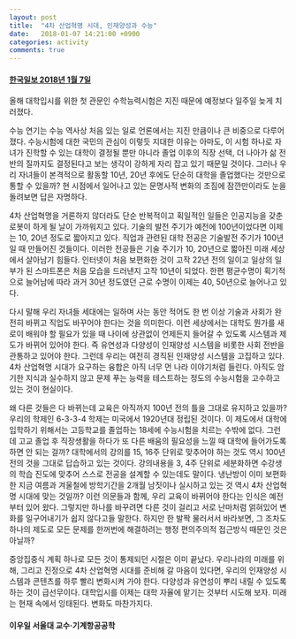 ```yaml
---
layout: post
title:  "4차 산업혁명 시대, 인재양성과 수능"
date:   2018-01-07 14:21:00 +0900
categories: activity
comments: true
---
```

#### [한국일보 2018년 1월 7일](http://www.hankookilbo.com/v/88181f622b6a476fae5cad77a312ce32)

올해 대학입시를 위한 첫 관문인 수학능력시험은 지진 때문에 예정보다 일주일 늦게 치러졌다.

수능 연기는 수능 역사상 처음 있는 일로 언론에서는 지진 만큼이나 큰 비중으로 다루어졌다. 수능시험에 대한 국민의 관심이 이렇듯 지대한 이유는 아마도, 이 시험 하나로 자녀가 진학할 수 있는 대학이 결정될 뿐만 아니라 졸업 이후의 직장 선택, 더 나아가 삶 전반의 질까지도 결정된다고 보는 생각이 강하게 자리 잡고 있기 때문일 것이다. 그러나 우리 자녀들이 본격적으로 활동할 10년, 20년 후에도 단순히 대학을 졸업했다는 것만으로 통할 수 있을까? 현 시점에서 일어나고 있는 문명사적 변화의 조짐에 잠깐만이라도 눈을 돌려보면 답은 자명하다.

4차 산업혁명을 거론하지 않더라도 단순 반복적이고 획일적인 일들은 인공지능을 갖춘 로봇이 하게 될 날이 가까워지고 있다. 기술의 발전 주기가 예전에 100년이었다면 이제는 10, 20년 정도로 짧아지고 있다. 직업과 관련된 대학 전공은 기술발전 주기가 100년일 때 만들어진 것들이다. 이러한 전공들은 기술 주기가 10, 20년으로 짧아진 미래 세상에서 살아남기 힘들다. 인터넷이 처음 보편화한 것이 고작 22년 전의 일이고 일상의 일부가 된 스마트폰은 처음 모습을 드러낸지 고작 10년이 되었다. 한편 평균수명이 획기적으로 늘어남에 따라 과거 30년 정도였던 근로 수명이 이제는 40, 50년으로 늘어나고 있다.

다시 말해 우리 자녀들 세대에는 일하며 사는 동안 적어도 한 번 이상 기술과 사회가 완전히 바뀌고 직업도 바꾸어야 한다는 것을 의미한다. 이런 세상에서는 대학도 뭔가를 새로이 배워야 할 필요가 있을 때 나이에 상관없이 언제든지 들어갈 수 있도록 시스템과 제도가 바뀌어 있어야 한다. 즉 유연성과 다양성이 인재양성 시스템을 비롯한 사회 전반을 관통하고 있어야 한다. 그런데 우리는 여전히 경직된 인재양성 시스템을 고집하고 있다. 4차 산업혁명 시대가 요구하는 융합은 아직 너무 먼 나라 이야기처럼 들린다. 아직도 암기한 지식과 실수하지 않고 문제 푸는 능력을 테스트하는 정도의 수능시험을 고수하고 있는 것이 현실이다.

왜 다른 것들은 다 바뀌는데 교육은 아직까지 100년 전의 틀을 그대로 유지하고 있을까? 우리의 학제인 6-3-3-4 학제는 미국에서 1920년대 정립된 것이다. 이 제도에서 대학에 입학하기 위해서는 고등학교를 졸업하는 18세에 수능시험을 치르는 수밖에 없다. 그런데 고교 졸업 후 직장생활을 하다가 또 다른 배움의 필요성을 느낄 때 대학에 들어가도록 하면 안 되는 걸까? 대학에서의 강의를 15, 16주 단위로 맞추어야 하는 것도 역시 100년 전의 것을 그대로 답습하고 있는 것이다. 강의내용을 3, 4주 단위로 세분화하면 수강생의 학습 진도에 맞추어 스스로 전공을 설계할 수 있는데도 말이다. 냉난방이 이미 보편화한 지금 여름과 겨울철에 방학기간을 2개월 남짓이나 실시하고 있는 것 역시 4차 산업혁명 시대에 맞는 것일까? 이런 의문들과 함께, 우리 교육이 바뀌어야 한다는 인식은 예전부터 있어 왔다. 그렇지만 하나를 바꾸려면 다른 것이 걸리고 서로 난마처럼 얽혀있어 변화를 일구어내기가 쉽지 않다고들 말한다. 하지만 한 발짝 물러서서 바라보면, 그 조차도 하나의 제도로 모든 문제를 한꺼번에 해결하려는 행정 편의주의적 접근방식 때문인 것은 아닐까?

중앙집중식 계획 하나로 모든 것이 통제되던 시절은 이미 끝났다. 우리나라의 미래를 위해, 그리고 진정으로 4차 산업혁명 시대를 준비해 갈 마음이 있다면, 우리의 인재양성 시스템과 콘텐츠를 하루 빨리 변화시켜 가야 한다. 다양성과 유연성이 뿌리 내릴 수 있도록 하는 것이 급선무이다. 대학입시를 이제는 대학 자율에 맡기는 것부터 시도해 보자. 미래는 현재 속에서 잉태된다. 변화도 마찬가지다.

#### 이우일 서울대 교수·기계항공공학
